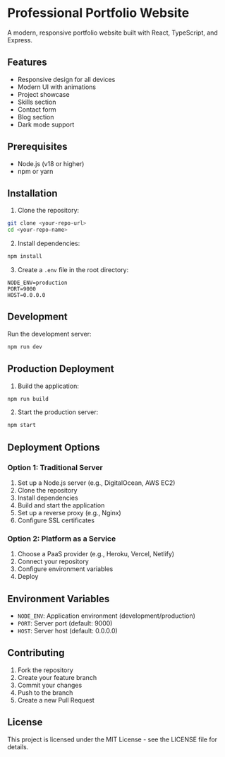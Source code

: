 # Professional Portfolio Website

A modern, responsive portfolio website built with React, TypeScript, and Express.

## Features

- Responsive design for all devices
- Modern UI with animations
- Project showcase
- Skills section
- Contact form
- Blog section
- Dark mode support

## Prerequisites

- Node.js (v18 or higher)
- npm or yarn

## Installation

1. Clone the repository:
```bash
git clone <your-repo-url>
cd <your-repo-name>
```

2. Install dependencies:
```bash
npm install
```

3. Create a `.env` file in the root directory:
```env
NODE_ENV=production
PORT=9000
HOST=0.0.0.0
```

## Development

Run the development server:
```bash
npm run dev
```

## Production Deployment

1. Build the application:
```bash
npm run build
```

2. Start the production server:
```bash
npm start
```

## Deployment Options

### Option 1: Traditional Server

1. Set up a Node.js server (e.g., DigitalOcean, AWS EC2)
2. Clone the repository
3. Install dependencies
4. Build and start the application
5. Set up a reverse proxy (e.g., Nginx)
6. Configure SSL certificates

### Option 2: Platform as a Service

1. Choose a PaaS provider (e.g., Heroku, Vercel, Netlify)
2. Connect your repository
3. Configure environment variables
4. Deploy

## Environment Variables

- `NODE_ENV`: Application environment (development/production)
- `PORT`: Server port (default: 9000)
- `HOST`: Server host (default: 0.0.0.0)

## Contributing

1. Fork the repository
2. Create your feature branch
3. Commit your changes
4. Push to the branch
5. Create a new Pull Request

## License

This project is licensed under the MIT License - see the LICENSE file for details. 
